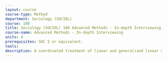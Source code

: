 ```yaml
---
layout: course 
course-type: Method
department: Sociology (SOCIOL)
course: 108
title: Sociology (SOCIOL) 108 Advanced Methods - In-depth Interviewing
course-name: Advanced Methods - In-depth Interviewing
units: 4
prerequisites: SOC 5 or equivalent.
tools: 
description: A coordinated treatment of linear and generalized linear models and their application. Linear regression, analysis of variance and covariance, random effects, design and analysis of experiments, quality improvement, log-linear models for discrete multivariate data, model selection, robustness, graphical techniques, productive use of computers, in-depth case studies.
---
```

